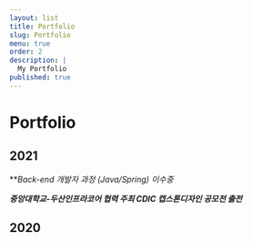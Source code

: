 ```yaml
---
layout: list
title: Portfolio
slug: Portfolio
menu: true
order: 2
description: |
  My Portfolio
published: true
---
```

# Portfolio

## 2021

***Back-end 개발자 과정 (Java/Spring) 이수중*

***중앙대학교-두산인프라코어 협력 주최 CDIC 캡스톤디자인 공모전 출전***

## 2020





